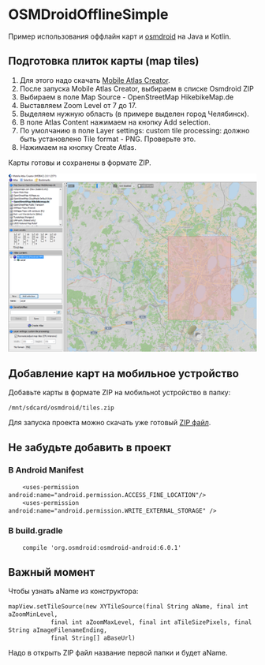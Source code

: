 # OSMDroidOfflineSimple

Пример использования оффлайн карт и [osmdroid](https://github.com/osmdroid/osmdroid) на Java и Kotlin.

## Подготовка плиток карты (map tiles)
1. Для этого надо скачать [Mobile Atlas Creator](http://mobac.sourceforge.net/).
2. После запуска Mobile Atlas Creator, выбираем в списке Osmdroid ZIP
3. Выбираем в поле Map Source - OpenStreetMap HikebikeMap.de
4. Выставляем Zoom Level от 7 до 17. 
5. Выделяем нужную область (в примере выделен город Челябинск). 
6. В поле Atlas Content нажимаем на кнопку Add selection.
7. По умолчанию в поле Layer settings: custom tile processing: должно быть установлено Tile format - PNG. Проверьте это.
8. Нажимаем на кнопку Create Atlas.

Карты готовы и сохранены в формате ZIP.

![Скриншот](https://github.com/EgorChe/OSMDroidOfflineSimple/blob/master/image/image.PNG)

## Добавление карт на мобильное устройство

Добавьте карты в формате ZIP на мобильноt устройство в папку:
```
/mnt/sdcard/osmdroid/tiles.zip
```

Для запуска проекта можно скачать уже готовый [ZIP файл](https://github.com/EgorChe/OSMDroidOfflineSimple/raw/master/tiles/tiles.zip).

## Не забудьте добавить в проект 
### В Android Manifest
```
    <uses-permission android:name="android.permission.ACCESS_FINE_LOCATION"/>
    <uses-permission android:name="android.permission.WRITE_EXTERNAL_STORAGE" />
```
### В build.gradle
```
    compile 'org.osmdroid:osmdroid-android:6.0.1'
```

## Важный момент
Чтобы узнать aName из конструктора:
```
mapView.setTileSource(new XYTileSource(final String aName, final int aZoomMinLevel,
			final int aZoomMaxLevel, final int aTileSizePixels, final String aImageFilenameEnding,
			final String[] aBaseUrl)
```
Надо в открыть ZIP файл название первой папки и будет aName.
